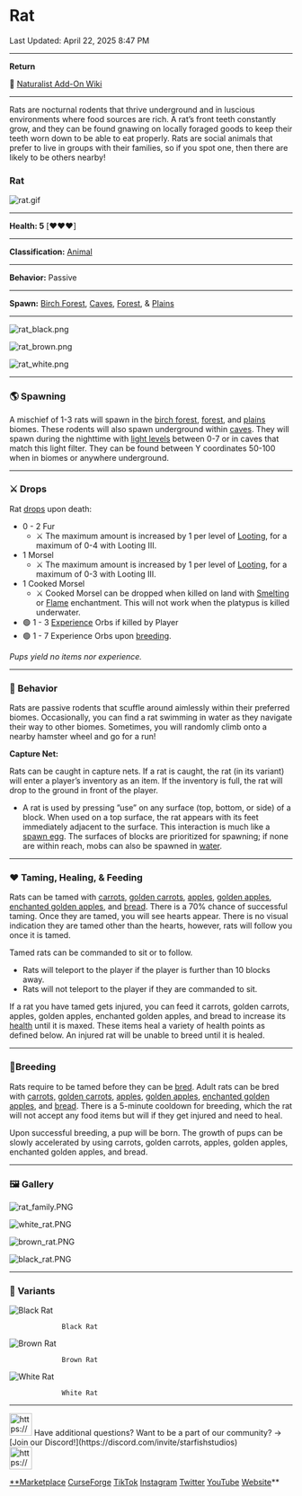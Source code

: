 # Rat

Last Updated: April 22, 2025 8:47 PM

---

**Return**

🐻 [Naturalist Add-On Wiki](https://www.notion.so/1a7a9a61c3f1800c8e32e893d6e7f430?pvs=21)

---

Rats are nocturnal rodents that thrive underground and in luscious environments where food sources are rich. A rat’s front teeth constantly grow, and they can be found gnawing on locally foraged goods to keep their teeth worn down to be able to eat properly. Rats are social animals that prefer to live in groups with their families, so if you spot one, then there are likely to be others nearby!

<aside>

### **Rat**

![rat.gif](Rat%201dd816019a9f81eb80deea47310afefa/rat.gif)

---

**Health: 5** [♥️♥️♥️]

---

**Classification:** [Animal](https://minecraft.fandom.com/wiki/Animal)

---

**Behavior:** Passive

---

**Spawn:** [Birch Forest](https://minecraft.wiki/w/Birch_Forest), [Caves](https://minecraft.wiki/w/Cave), [Forest](https://minecraft.wiki/w/Forest), & [Plains](https://minecraft.wiki/w/Plains)

---

![rat_black.png](Rat%201dd816019a9f81eb80deea47310afefa/rat_black.png)

![rat_brown.png](Rat%201dd816019a9f81eb80deea47310afefa/rat_brown.png)

![rat_white.png](Rat%201dd816019a9f81eb80deea47310afefa/rat_white.png)

</aside>

---

### 🌎 Spawning

A mischief of 1-3 rats will spawn in the [birch forest](https://minecraft.wiki/w/Birch_Forest), [forest](https://minecraft.wiki/w/Forest), and [plains](https://minecraft.wiki/w/Plains) biomes. These rodents will also spawn underground within [caves](Rat%201dd816019a9f81eb80deea47310afefa.md). They will spawn during the nighttime with [light levels](https://minecraft.fandom.com/wiki/Light) between 0-7 or in caves that match this light filter. They can be found between Y coordinates 50-100 when in biomes or anywhere underground.

---

### ⚔️ Drops

Rat [drops](https://minecraft.fandom.com/wiki/Drops) upon death:

- 0 - 2 Fur
    - ⚔️ The maximum amount is increased by 1 per level of [Looting](https://minecraft.fandom.com/wiki/Looting), for a maximum of 0-4 with Looting III.
- 1 Morsel
    - ⚔️ The maximum amount is increased by 1 per level of [Looting](https://minecraft.fandom.com/wiki/Looting), for a maximum of 0-3 with Looting III.
- 1 Cooked Morsel
    - ⚔️ Cooked Morsel can be dropped when killed on land with [Smelting](https://minecraft.fandom.com/wiki/Fire_Aspect) or [Flame](https://minecraft.fandom.com/wiki/Flame) enchantment. This will not work when the platypus is killed underwater.
- 🟢 1 - 3 [Experience](https://minecraft.fandom.com/wiki/Experience) Orbs if killed by Player
- 🟢 1 - 7 Experience Orbs upon [breeding](https://minecraft.fandom.com/wiki/Breeding).

*Pups yield no items nor experience.*

---

### 🧠 Behavior

Rats are passive rodents that scuffle around aimlessly within their preferred biomes. Occasionally, you can find a rat swimming in water as they navigate their way to other biomes. Sometimes, you will randomly climb onto a nearby hamster wheel and go for a run!

**Capture Net:**

Rats can be caught in capture nets. If a rat is caught, the rat (in its variant) will enter a player’s inventory as an item. If the inventory is full, the rat will drop to the ground in front of the player.

- A rat is used by pressing ”use” on any surface (top, bottom, or side) of a block. When used on a top surface, the rat appears with its feet immediately adjacent to the surface. This interaction is much like a [spawn egg](https://minecraft.fandom.com/wiki/Spawn_Egg). The surfaces of blocks are prioritized for spawning; if none are within reach, mobs can also be spawned in [water](https://minecraft.fandom.com/wiki/Water).

---

### ❤️ Taming, Healing, & Feeding

Rats can be tamed with [carrots,](https://minecraft.wiki/w/Carrot) [golden carrots](https://minecraft.wiki/w/Golden_Carrot), [apples](https://minecraft.wiki/w/Apple), [golden apples](https://minecraft.wiki/w/Golden_Apple), [enchanted golden apples](https://minecraft.wiki/w/Enchanted_Golden_Apple), and [bread](https://minecraft.wiki/w/Bread). There is a 70% chance of successful taming. Once they are tamed, you will see hearts appear. There is no visual indication they are tamed other than the hearts, however, rats will follow you once it is tamed.

Tamed rats can be commanded to sit or to follow.

- Rats will teleport to the player if the player is further than 10 blocks away.
- Rats will not teleport to the player if they are commanded to sit.

If a rat you have tamed gets injured, you can feed it carrots, golden carrots, apples, golden apples, enchanted golden apples, and bread to increase its [health](https://minecraft.fandom.com/wiki/Health) until it is maxed. These items heal a variety of health points as defined below. An injured rat will be unable to breed until it is healed.

---

### 🥚Breeding

Rats require to be tamed before they can be [bred](https://minecraft.fandom.com/wiki/Breeding). Adult rats can be bred with [carrots,](https://minecraft.wiki/w/Carrot) [golden carrots](https://minecraft.wiki/w/Golden_Carrot), [apples](https://minecraft.wiki/w/Apple), [golden apples](https://minecraft.wiki/w/Golden_Apple), [enchanted golden apples](https://minecraft.wiki/w/Enchanted_Golden_Apple), and [bread](https://minecraft.wiki/w/Bread). There is a 5-minute cooldown for breeding, which the rat will not accept any food items but will if they get injured and need to heal.

Upon successful breeding, a pup will be born. The growth of pups can be slowly accelerated by using carrots, golden carrots, apples, golden apples, enchanted golden apples, and bread.

---

### 🖼️ Gallery

![rat_family.PNG](Rat%201dd816019a9f81eb80deea47310afefa/rat_family.png)

![white_rat.PNG](Rat%201dd816019a9f81eb80deea47310afefa/white_rat.png)

![brown_rat.PNG](Rat%201dd816019a9f81eb80deea47310afefa/brown_rat.png)

![black_rat.PNG](Rat%201dd816019a9f81eb80deea47310afefa/black_rat.png)

---

### 🎨 Variants

![                 Black Rat](Rat%201dd816019a9f81eb80deea47310afefa/black_rat.gif)

                 Black Rat

![                 Brown Rat](Rat%201dd816019a9f81eb80deea47310afefa/brown_rat.gif)

                 Brown Rat

![                 White Rat](Rat%201dd816019a9f81eb80deea47310afefa/white_rat.gif)

                 White Rat

---

<aside>
<img src="https://www.notion.so/icons/headset_red.svg" alt="https://www.notion.so/icons/headset_red.svg" width="40px" /> Have additional questions? Want to be a part of our community? → [Join our Discord!](https://discord.com/invite/starfishstudios)

</aside>

<aside>
<img src="https://www.notion.so/icons/star_red.svg" alt="https://www.notion.so/icons/star_red.svg" width="40px" />

[**Marketplace](https://www.minecraft.net/en-us/marketplace/creator?name=Starfish%20Studios)      [CurseForge](https://www.curseforge.com/members/starfish_studios/projects)      [TikTok](https://www.tiktok.com/@starfishstudios)      [Instagram](https://www.instagram.com/starfishstudiosinc/)      [Twitter](https://twitter.com/starfishstudios)      [YouTube](https://www.youtube.com/@starfishstudios)      [Website](https://starfish-studios.com/)**

</aside>